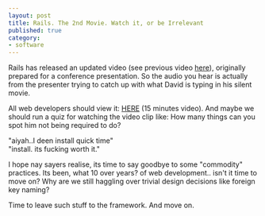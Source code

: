 ```yaml
---
layout: post
title: Rails. The 2nd Movie. Watch it, or be Irrelevant
published: true
category:
- software
---
```

Rails has released an updated video (see previous video [here](http://media.nextangle.com/rails/rails_setup.mov)), originally prepared for a conference presentation. So the audio you hear is actually from the presenter trying to catch up with what David is typing in his silent movie.  
  
All web developers should view it: [HERE](http://www.rubyonrails.org/media/video/rails_take2_with_sound.mov) (15 minutes video). And maybe we should run a quiz for watching the video clip like: How many things can you spot him not being required to do?

"aiyah..I deen install quick time"  
"install. its fucking worth it."  

  
  
I hope nay sayers realise, its time to say goodbye to some "commodity" practices. Its been, what 10 over years? of web development.. isn't it time to move on? Why are we still haggling over trivial design decisions like foreign key naming?  
  
Time to leave such stuff to the framework. And move on.  
